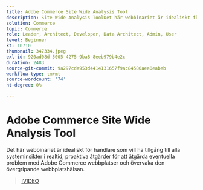 ```yaml
---
title: Adobe Commerce Site Wide Analysis Tool
description: Site-Wide Analysis ToolDet här webbinariet är idealiskt för handlare som vill ha tillgång till alla systeminsikter i realtid, proaktiva åtgärder för att åtgärda eventuella problem med Adobe Commerce-webbplatser och övervaka webbplatsens övergripande hälsa.
solution: Commerce
topic: Commerce
role: Leader, Architect, Developer, Data Architect, Admin, User
level: Beginner
kt: 10710
thumbnail: 347334.jpeg
exl-id: 920ad08d-5005-4275-9ba8-8eeb979b4e2c
duration: 2483
source-git-commit: 9a297cda953d4414131657f9ac84580aea0eabeb
workflow-type: tm+mt
source-wordcount: '74'
ht-degree: 0%

---
```


# Adobe Commerce Site Wide Analysis Tool

Det här webbinariet är idealiskt för handlare som vill ha tillgång till alla systeminsikter i realtid, proaktiva åtgärder för att åtgärda eventuella problem med Adobe Commerce webbplatser och övervaka den övergripande webbplatshälsan.

>[!VIDEO](https://video.tv.adobe.com/v/347334/?quality=12&learn=on)

